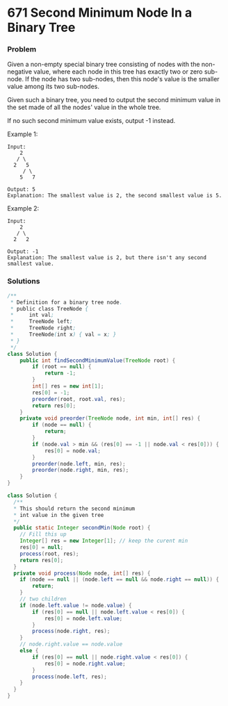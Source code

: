 # 671 Second Minimum Node In a Binary Tree

### Problem
Given a non-empty special binary tree consisting of nodes with the non-negative value, where each node in this tree has exactly two or zero sub-node. If the node has two sub-nodes, then this node's value is the smaller value among its two sub-nodes.

Given such a binary tree, you need to output the second minimum value in the set made of all the nodes' value in the whole tree.

If no such second minimum value exists, output -1 instead.

Example 1:
```
Input: 
    2
   / \
  2   5
     / \
    5   7

Output: 5
Explanation: The smallest value is 2, the second smallest value is 5.
```
Example 2:
```
Input: 
    2
   / \
  2   2

Output: -1
Explanation: The smallest value is 2, but there isn't any second smallest value.
```

### Solutions

```java
/**
 * Definition for a binary tree node.
 * public class TreeNode {
 *     int val;
 *     TreeNode left;
 *     TreeNode right;
 *     TreeNode(int x) { val = x; }
 * }
 */
class Solution {
    public int findSecondMinimumValue(TreeNode root) {
        if (root == null) {
            return -1;
        }
        int[] res = new int[1];
        res[0] = -1;
        preorder(root, root.val, res);
        return res[0];
    }
    private void preorder(TreeNode node, int min, int[] res) {
        if (node == null) {
            return;
        }
        if (node.val > min && (res[0] == -1 || node.val < res[0])) {
            res[0] = node.val;
        }
        preorder(node.left, min, res);
        preorder(node.right, min, res);
    }
}
```

```java
class Solution {
  /**
  * This should return the second minimum
  * int value in the given tree
  */
  public static Integer secondMin(Node root) {
    // Fill this up
    Integer[] res = new Integer[1]; // keep the curent min
    res[0] = null;
    process(root, res);
    return res[0];
  }
  private void process(Node node, int[] res) {
    if (node == null || (node.left == null && node.right == null)) {
        return;
    }
    // two children
    if (node.left.value != node.value) {
        if (res[0] == null || node.left.value < res[0]) {
            res[0] = node.left.value;
        }
        process(node.right, res);
    }
    // node.right.value == node.value
    else {
        if (res[0] == null || node.right.value < res[0]) {
            res[0] = node.right.value;
        }
        process(node.left, res);
    }
  }
}
```
